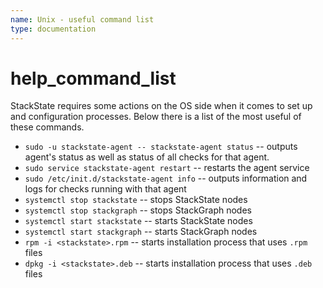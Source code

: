 ```yaml
---
name: Unix - useful command list
type: documentation
---
```


# help\_command\_list

StackState requires some actions on the OS side when it comes to set up and configuration processes. Below there is a list of the most useful of these commands.

* `sudo -u stackstate-agent -- stackstate-agent status` -- outputs agent's status as well as status of all checks for that agent.
* `sudo service stackstate-agent restart` -- restarts the agent service
* `sudo /etc/init.d/stackstate-agent info` -- outputs information and logs for checks running with that agent
* `systemctl stop stackstate` -- stops StackState nodes
* `systemctl stop stackgraph` -- stops StackGraph nodes
* `systemctl start stackstate` -- starts StackState nodes
* `systemctl start stackgraph` -- starts StackGraph nodes
* `rpm -i <stackstate>.rpm` -- starts installation process that uses `.rpm` files
* `dpkg -i <stackstate>.deb` -- starts installation process that uses `.deb` files

